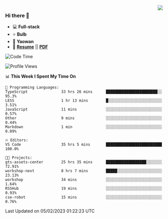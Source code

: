 <img align="right" src="https://github-readme-stats.vercel.app/api?username=LolipopJ&show_icons=true&count_private=true&hide_title=true&include_all_commits=true&theme=vue">

### Hi there 👋

- :computer: **Full-stack**
- :star: **Bulb**
- :pill: **Yaowan**
- :milky_way: [**Resume**](https://lolipopj.github.io/resume/) || [**PDF**](https://cdn.jsdelivr.net/gh/lolipopj/resume/export/resume-en.pdf)

<!--START_SECTION:waka-->
![Code Time](http://img.shields.io/badge/Code%20Time-921%20hrs%2020%20mins-blue)

![Profile Views](http://img.shields.io/badge/Profile%20Views-9-blue)

📊 **This Week I Spent My Time On** 

```text
💬 Programming Languages: 
TypeScript               33 hrs 26 mins      ███████████████████████░░   95.3% 
LESS                     1 hr 13 mins        █░░░░░░░░░░░░░░░░░░░░░░░░   3.51% 
JavaScript               11 mins             ░░░░░░░░░░░░░░░░░░░░░░░░░   0.57% 
Other                    9 mins              ░░░░░░░░░░░░░░░░░░░░░░░░░   0.44% 
Markdown                 1 min               ░░░░░░░░░░░░░░░░░░░░░░░░░   0.09%

🔥 Editors: 
VS Code                  35 hrs 5 mins       █████████████████████████   100.0%

🐱‍💻 Projects: 
gts-assets-center        25 hrs 35 mins      ██████████████████░░░░░░░   72.91% 
workshop-next            8 hrs 7 mins        █████░░░░░░░░░░░░░░░░░░░░   23.13% 
workshop                 34 mins             ░░░░░░░░░░░░░░░░░░░░░░░░░   1.64% 
RSSHub                   19 mins             ░░░░░░░░░░░░░░░░░░░░░░░░░   0.93% 
cse-robot                15 mins             ░░░░░░░░░░░░░░░░░░░░░░░░░   0.76%

```


 Last Updated on 05/02/2023 01:22:23 UTC
<!--END_SECTION:waka-->
